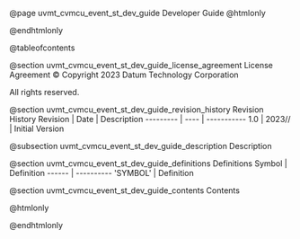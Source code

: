 @page uvmt_cvmcu_event_st_dev_guide Developer Guide
@htmlonly
<div class="autonumbering">
@endhtmlonly


@tableofcontents


@section uvmt_cvmcu_event_st_dev_guide_license_agreement License Agreement
© Copyright 2023 Datum Technology Corporation

All rights reserved.


@section uvmt_cvmcu_event_st_dev_guide_revision_history Revision History
Revision  | Date | Description
--------- | ---- | -----------
1.0 | 2023// | Initial Version

@subsection uvmt_cvmcu_event_st_dev_guide_description Description


@section uvmt_cvmcu_event_st_dev_guide_definitions Definitions
Symbol | Definition
------ | ----------
 'SYMBOL' | Definition


@section uvmt_cvmcu_event_st_dev_guide_contents Contents


@htmlonly
</div>
@endhtmlonly